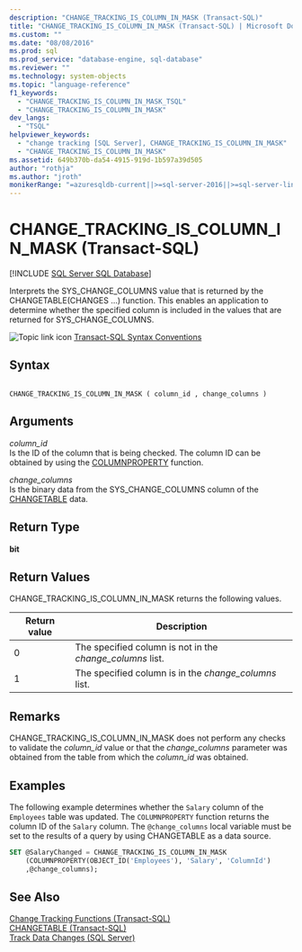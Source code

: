 ```yaml
---
description: "CHANGE_TRACKING_IS_COLUMN_IN_MASK (Transact-SQL)"
title: "CHANGE_TRACKING_IS_COLUMN_IN_MASK (Transact-SQL) | Microsoft Docs"
ms.custom: ""
ms.date: "08/08/2016"
ms.prod: sql
ms.prod_service: "database-engine, sql-database"
ms.reviewer: ""
ms.technology: system-objects
ms.topic: "language-reference"
f1_keywords: 
  - "CHANGE_TRACKING_IS_COLUMN_IN_MASK_TSQL"
  - "CHANGE_TRACKING_IS_COLUMN_IN_MASK"
dev_langs: 
  - "TSQL"
helpviewer_keywords: 
  - "change tracking [SQL Server], CHANGE_TRACKING_IS_COLUMN_IN_MASK"
  - "CHANGE_TRACKING_IS_COLUMN_IN_MASK"
ms.assetid: 649b370b-da54-4915-919d-1b597a39d505
author: "rothja"
ms.author: "jroth"
monikerRange: "=azuresqldb-current||>=sql-server-2016||>=sql-server-linux-2017||=azuresqldb-mi-current"
---
```

# CHANGE_TRACKING_IS_COLUMN_IN_MASK (Transact-SQL)
[!INCLUDE [SQL Server SQL Database](../../includes/applies-to-version/sql-asdb.md)]

  Interprets the SYS_CHANGE_COLUMNS value that is returned by the CHANGETABLE(CHANGES ...) function. This enables an application to determine whether the specified column is included in the values that are returned for SYS_CHANGE_COLUMNS.  
  
 ![Topic link icon](../../database-engine/configure-windows/media/topic-link.gif "Topic link icon") [Transact-SQL Syntax Conventions](../../t-sql/language-elements/transact-sql-syntax-conventions-transact-sql.md)  
  
## Syntax  
  
```  
  
CHANGE_TRACKING_IS_COLUMN_IN_MASK ( column_id , change_columns )  
```  
  
## Arguments  
 *column_id*  
 Is the ID of the column that is being checked. The column ID can be obtained by using the [COLUMNPROPERTY](../../t-sql/functions/columnproperty-transact-sql.md) function.  
  
 *change_columns*  
 Is the binary data from the SYS_CHANGE_COLUMNS column of the [CHANGETABLE](../../relational-databases/system-functions/changetable-transact-sql.md) data.  
  
## Return Type  
 **bit**  
  
## Return Values  
 CHANGE_TRACKING_IS_COLUMN_IN_MASK returns the following values.  
  
|Return value|Description|  
|------------------|-----------------|  
|0|The specified column is not in the *change_columns* list.|  
|1|The specified column is in the *change_columns* list.|  
  
## Remarks  
 CHANGE_TRACKING_IS_COLUMN_IN_MASK does not perform any checks to validate the *column_id* value or that the *change_columns* parameter was obtained from the table from which the *column_id* was obtained.  
  
## Examples  
 The following example determines whether the `Salary` column of the `Employees` table was updated. The `COLUMNPROPERTY` function returns the column ID of the `Salary` column. The `@change_columns` local variable must be set to the results of a query by using CHANGETABLE as a data source.  
  
```sql  
SET @SalaryChanged = CHANGE_TRACKING_IS_COLUMN_IN_MASK  
    (COLUMNPROPERTY(OBJECT_ID('Employees'), 'Salary', 'ColumnId')  
    ,@change_columns);  
```  
  
## See Also  
 [Change Tracking Functions &#40;Transact-SQL&#41;](../../relational-databases/system-functions/change-tracking-functions-transact-sql.md)   
 [CHANGETABLE &#40;Transact-SQL&#41;](../../relational-databases/system-functions/changetable-transact-sql.md)   
 [Track Data Changes &#40;SQL Server&#41;](../../relational-databases/track-changes/track-data-changes-sql-server.md)  
  
  
